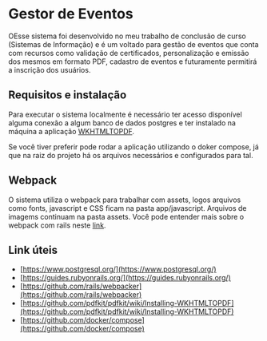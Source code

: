# Gestor de Eventos

OEsse sistema foi desenvolvido no meu trabalho de conclusão de curso (Sistemas de Informação) e é um voltado para gestão de eventos que conta com recursos como validação de certificados, personalização e emissão dos mesmos em formato PDF, cadastro de eventos e futuramente permitirá a inscrição dos usuários.

## Requisitos e instalação 

Para executar o sistema localmente é necessário ter acesso disponível alguma conexão a algum banco de dados postgres e ter instalado na máquina a aplicação [WKHTMLTOPDF](https://github.com/pdfkit/pdfkit/wiki/Installing-WKHTMLTOPDF).

Se você tiver preferir pode rodar a aplicação utilizando o doker compose, já que na raiz do projeto há os arquivos necessários e configurados para tal.

## Webpack
O sistema utiliza o webpack para trabalhar com assets, logos arquivos como fonts, javascript e CSS ficam na pasta app/javascript. Arquivos de imagems continuam na pasta assets. Você pode entender mais sobre o webpack com rails neste [link](https://github.com/rails/webpacker).

## Link úteis

* [https://www.postgresql.org/](https://www.postgresql.org/)
* [https://guides.rubyonrails.org/](https://guides.rubyonrails.org/)
* [https://github.com/rails/webpacker](https://github.com/rails/webpacker)
* [https://github.com/pdfkit/pdfkit/wiki/Installing-WKHTMLTOPDF](https://github.com/pdfkit/pdfkit/wiki/Installing-WKHTMLTOPDF)
* [https://github.com/docker/compose](https://github.com/docker/compose)
